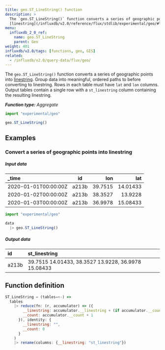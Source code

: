 ```yaml
---
title: geo.ST_LineString() function
description: >
  The `geo.ST_LineString()` function converts a series of geographic points into
  [linestring](/influxdb/v2.0/reference/flux/stdlib/experimental/geo/#linestring).
menu:
  influxdb_2_0_ref:
    name: geo.ST_LineString
    parent: Geo
weight: 401
influxdb/v2.0/tags: [functions, geo, GIS]
related:
  - /influxdb/v2.0/query-data/flux/geo/
---
```


The `geo.ST_LineString()` function converts a series of geographic points into
[linestring](/influxdb/v2.0/reference/flux/stdlib/experimental/geo/#linestring).
Group data into meaningful, ordered paths to before converting to linestring.
Rows in each table must have `lat` and `lon` columns.
Output tables contain a single row with a `st_linestring` column containing the resulting linestring.

_**Function type:** Aggregate_

```js
import "experimental/geo"

geo.ST_LineString()
```

## Examples

### Convert a series of geographic points into linestring

##### Input data

| _time                | id    | lon     | lat      |
|:-----                |:--:   | ---:    | ---:     |
| 2020-01-01T00:00:00Z | a213b | 39.7515 | 14.01433 |
| 2020-01-02T00:00:00Z | a213b | 38.3527 | 13.9228  |
| 2020-01-03T00:00:00Z | a213b | 36.9978 | 15.08433 |


```js
import "experimental/geo"

data
  |> geo.ST_LineString()
```

##### Output data

| id    | st_linestring                                       |
|:--    |:-------------                                       |
| a213b | 39.7515 14.01433, 38.3527 13.9228, 36.9978 15.08433 |

## Function definition
```js
ST_LineString = (tables=<-) =>
  tables
    |> reduce(fn: (r, accumulator) => ({
        __linestring: accumulator.__linestring + (if accumulator.__count > 0 then ", " else "") + string(v: r.lat) + " " + string(v: r.lon),
        __count: accumulator.__count + 1
      }), identity: {
        __linestring: "",
        __count: 0
      }
    )
    |> rename(columns: {__linestring: "st_linestring"})
```
